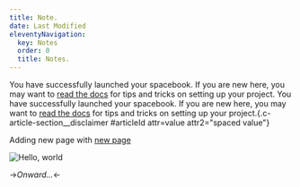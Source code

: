 ```yaml
---
title: Note.
date: Last Modified 
eleventyNavigation:
  key: Notes 
  order: 0
  title: Notes.
---
```

You have successfully launched your spacebook. If you are new here, you may want to [read the docs](https://spacebook.app/) for tips and tricks on setting up your project.
You have successfully launched your spacebook. If you are new here, you may want to [read the docs](https://spacebook.app/) for tips and tricks on setting up your project.{.c-article-section__disclaimer #articleId attr=value attr2="spaced value"}

Adding new page with [new page](newPage)

![Hello, world](/content/images/hello.jpg)

->*Onward...*<-




